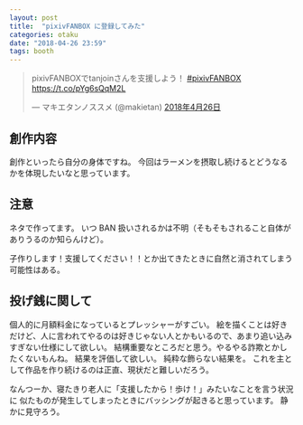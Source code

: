 ```yaml
---
layout: post
title:  "pixivFANBOX に登録してみた"
categories: otaku
date: "2018-04-26 23:59"
tags: booth
---
```


<blockquote class="twitter-tweet" data-lang="ja"><p lang="ja" dir="ltr">pixivFANBOXでtanjoinさんを支援しよう！ <a href="https://twitter.com/hashtag/pixivFANBOX?src=hash&amp;ref_src=twsrc%5Etfw">#pixivFANBOX</a> <a href="https://t.co/pYg6sQqM2L">https://t.co/pYg6sQqM2L</a></p>&mdash; マキエタンノススメ (@makietan) <a href="https://twitter.com/makietan/status/989495992725659648?ref_src=twsrc%5Etfw">2018年4月26日</a></blockquote>
<script async src="https://platform.twitter.com/widgets.js" charset="utf-8"></script>


## 創作内容

創作といったら自分の身体ですね。
今回はラーメンを摂取し続けるとどうなるかを体現したいなと思っています。

## 注意

ネタで作ってます。
いつ BAN 扱いされるかは不明（そもそもされること自体がありうるのか知らんけど）。

子作りします！支援してください！！とか出てきたときに自然と消されてしまう可能性はある。

## 投げ銭に関して

個人的に月額料金になっているとプレッシャーがすごい。
絵を描くことは好きだけど、人に言われてやるのは好きじゃない人とかもいるので、あまり追い込みすぎない仕様にして欲しい。
結構重要なところだと思う。やるやる詐欺とかしたくないもんね。
結果を評価して欲しい。
純粋な飾らない結果を。
これを主として作品を作り続けるのは正直、現状だと難しいだろう。

なんつーか、寝たきり老人に「支援したから！歩け！」みたいなことを言う状況に
似たものが発生してしまったときにバッシングが起きると思っています。
静かに見守ろう。
